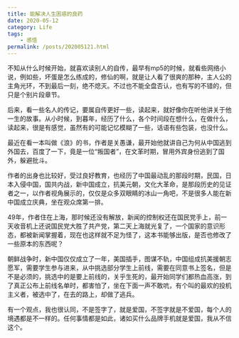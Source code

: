 ```yaml
---
title: 能解决人生困惑的良药
date: 2020-05-12
category: Life
tags:
    - 感悟
permalink: /posts/202005121.html
---
```


不知从什么时候开始，就喜欢读别人的自传，最早有mp5的时候，就看些网络小说，例如些，坏蛋是怎么练成的，修仙的啊，就是让人看了很爽的那种，主人公的主角光环，不到最后一刻，绝不熄灭。不过也不能全盘否认，也有写的不错的，但只是个别片段章节。

后来，看一些名人的传记，要属自传更好一些，读起来，就好像你在听他讲关于他一生的故事。从小时候，到暮年，经历了什么，各个时间段在想什么，在做什么，读起来，很是有感觉，虽然有的可能记忆模糊了一些，话语有些包装，也没什么。

最近在看一本叫做《浪》的书，作者是关愚谦，最开始他就讲自己为何从中国逃到外国去，百度了一下，竟是一位“叛国者”，在文革时期，冒用外宾身份逃到了国外，躲避批斗。

作者的出身也比较好，受过良好教育，也经历了中国最动乱的那段时期，民国，日本入侵中国，国共内战，新中国成立，抗美元朝，文化大革命，是那段历史的见证者之一，以作者视角展示的，仅仅是众多双眼睛的冰山一角吧，不是很多人能在新中国成立庆典，坐在观众席第一排。

49年，作者住在上海，那时候还没有解放，新闻的控制权还在国民党手上，前一天收音机上还说国民党大胜了共产党，第二天上海就光复了，一个国家的意识形态，都被新闻掌握着，现在也这样就不足为怪了，这本书能够出版，是否也修改了一些原本的东西呢？

朝鲜战争时，新中国仅仅成立了一年，美国插手，图谋不轨，中国组成抗美援朝志愿军，需要学生参与进来，从中挑选部分学生上前线，需要在同意书上签名，但是不是必须的，挑选中的是要上前线的，关乎生死的，最开始同学们都热血高涨，到了真正公布上前线名单时，都害怕了，坐在下面一声不敢吭，有个叫的最欢的投机主义者，被选中了，在去的路上，却做了逃兵。

有一个观点，我也很认同，不是签字了，就是爱国，不签字就是不爱国，每个人的境遇都是不一样的。任何事情都是如此，诸如买什么品牌手机就是爱国，我从不信这个。
